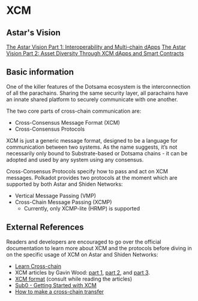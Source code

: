 # XCM

## Astar's Vision

[The Astar Vision Part 1: Interoperability and Multi-chain dApps](https://medium.com/astar-network/the-astar-vision-part-1-interoperability-and-multi-chain-dapps-30f014087831)
[The Astar Vision Part 2: Asset Diversity Through XCM dApps and Smart Contracts](https://medium.com/astar-network/the-astar-vision-part-2-asset-diversity-through-xcm-dapps-and-smart-contracts-3a689dee5b77)

## Basic information

One of the killer features of the Dotsama ecosystem is the interconnection of all the parachains. Sharing the same security layer, all parachains have an innate shared platform to securely communicate with one another.

The two core parts of cross-chain communication are:

- Cross-Consensus Message Format (XCM)
- Cross-Consensus Protocols

XCM is just a generic message format, designed to be a language for communication between two systems. As the name suggests, it’s not necessarily only bound to Substrate-based or Dotsama chains - it can be adopted and used by any system using any consensus.

Cross-Consensus Protocols specify how to pass and act on XCM messages. Polkadot provides two protocols at the moment which are supported by both Astar and Shiden Networks:
- Vertical Message Passing (VMP)
- Cross-Chain Message Passing (XCMP)
  - Currently, only XCMP-lite (HRMP) is supported

## External References

Readers and developers are encouraged to go over the official documentation to learn more about XCM and the protocols before diving in on the specific usage of XCM on Astar and Shiden Networks:

- [Learn Cross-chain](https://wiki.polkadot.network/docs/learn-crosschain)
- XCM articles by Gavin Wood: [part 1](https://medium.com/polkadot-network/xcm-the-cross-consensus-message-format-3b77b1373392), [part 2](https://medium.com/polkadot-network/xcm-part-ii-versioning-and-compatibility-b313fc257b83), and [part 3](https://medium.com/polkadot-network/xcm-part-iii-execution-and-error-management-ceb8155dd166).
- [XCM format](https://github.com/paritytech/xcm-format) (consult while reading the articles)
- [Sub0 - Getting Started with XCM](https://www.youtube.com/watch?v=5cgq5jOZx9g)
- [How to make a cross-chain transfer](https://www.youtube.com/watch?v=5cgq5jOZx9g)